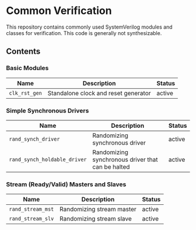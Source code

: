 # Common Verification

This repository contains commonly used SystemVerilog modules and classes for verification.  This
code is generally not synthesizable.

## Contents

### Basic Modules

|      Name     |             Description               | Status |
|---------------|---------------------------------------|--------|
| `clk_rst_gen` | Standalone clock and reset generator  | active |

### Simple Synchronous Drivers

|              Name             |                   Description                     | Status |
|-------------------------------|---------------------------------------------------|--------|
| `rand_synch_driver`           | Randomizing synchronous driver                    | active |
| `rand_synch_holdable_driver`  | Randomizing synchronous driver that can be halted | active |

### Stream (Ready/Valid) Masters and Slaves

|      Name         |             Description               | Status |
|-------------------|---------------------------------------|--------|
| `rand_stream_mst` | Randomizing stream master             | active |
| `rand_stream_slv` | Randomizing stream slave              | active |
